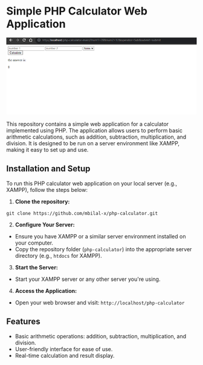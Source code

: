 # Simple PHP Calculator Web Application

![php-calculator-ss](./ss_php-cal.png)

This repository contains a simple web application for a calculator implemented using PHP. The application allows users to perform basic arithmetic calculations, such as addition, subtraction, multiplication, and division. It is designed to be run on a server environment like XAMPP, making it easy to set up and use.

## Installation and Setup

To run this PHP calculator web application on your local server (e.g., XAMPP), follow the steps below:

1. **Clone the repository:**
```
git clone https://github.com/mbilal-x/php-calculator.git
```

2. **Configure Your Server:**

- Ensure you have XAMPP or a similar server environment installed on your computer.
- Copy the repository folder (`php-calculator`) into the appropriate server directory (e.g., `htdocs` for XAMPP).

3. **Start the Server:**

- Start your XAMPP server or any other server you're using.

4. **Access the Application:**

- Open your web browser and visit: `http://localhost/php-calculator`


## Features

- Basic arithmetic operations: addition, subtraction, multiplication, and division.
- User-friendly interface for ease of use.
- Real-time calculation and result display.

